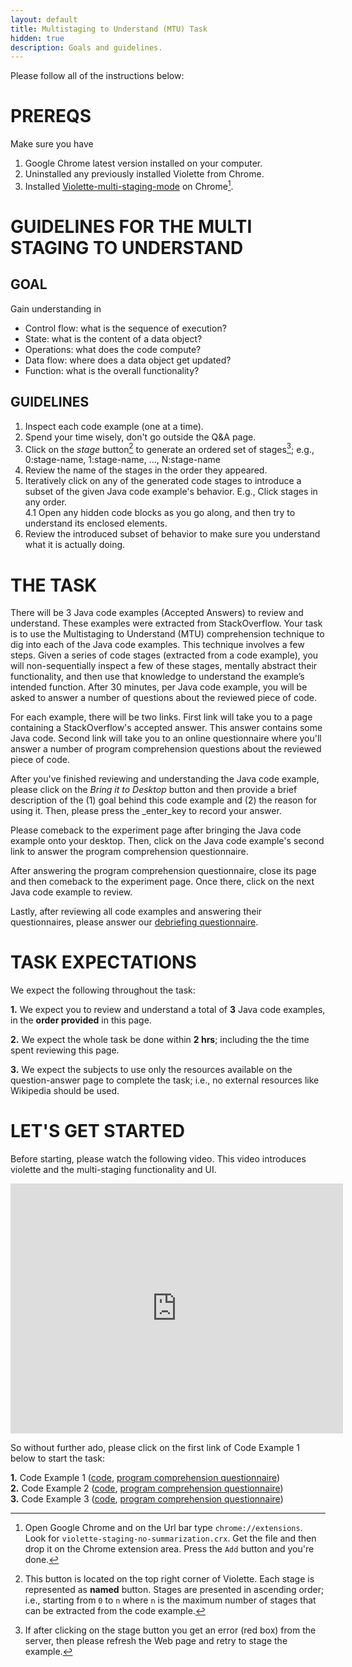 ```yaml
---
layout: default
title: Multistaging to Understand (MTU) Task
hidden: true
description: Goals and guidelines.
---
```


Please follow all of the instructions below:


# PREREQS

Make sure you have

1. Google Chrome latest version installed on your computer.
2. Uninstalled any previously installed Violette from Chrome.
3. Installed <a href="http://bit.ly/1IsfPG8" target="_blank">Violette-multi-staging-mode</a> on Chrome[^1].

# GUIDELINES FOR THE MULTI STAGING TO UNDERSTAND

## GOAL

Gain understanding in

* Control flow:   what is the sequence of execution?
* State:          what is the content of a data object?
* Operations:     what does the code compute?
* Data flow:      where does a data object get updated?
* Function:       what is the overall functionality?


## GUIDELINES

1. Inspect each code example (one at a time). 
2. Spend your time wisely, don't go outside the Q&A page.
3. Click on the *stage* button[^3] to generate an ordered set of stages[^4]; e.g., 0:stage-name, 1:stage-name, ..., N:stage-name 
4. Review the name of the stages in the order they appeared.    
5. Iteratively click on any of the generated code stages to introduce a subset of the given Java code example's behavior. E.g., Click stages in any order.    
     4.1 Open any hidden code blocks as you go along, and then try to understand its enclosed elements.    
6. Review the introduced subset of behavior to make sure you understand what it is actually doing.   


# THE TASK

There will be 3 Java code examples (Accepted Answers) to review and understand. 
These examples were extracted from StackOverflow. Your task is to use the 
Multistaging to Understand (MTU) comprehension technique to dig into each of the 
Java code examples. This technique involves a few steps. Given a series of code stages 
(extracted from a code example), you will non-sequentially inspect a few of these 
stages, mentally abstract their functionality, and then use that knowledge to understand 
the example’s intended function. After 30 minutes, per Java code example, you will be 
asked to answer a number of questions about the reviewed piece of code. 


For each example, there will be two links. First link will take you to a page 
containing a StackOverflow's accepted answer. This answer contains some Java code. 
Second link will take you to an online questionnaire where you'll answer a number 
of program comprehension questions about the reviewed piece of code.

After you've finished reviewing and understanding the Java code example, please
click on the _Bring it to Desktop_ button and then provide a brief description of the
(1) goal behind this code example and (2) the reason for using it. Then, please 
press the _enter_key to record your answer.

Please comeback to the experiment page after bringing the Java code example onto 
your desktop. Then, click on the Java code example's second link to answer the 
program comprehension questionnaire.

After answering the program comprehension questionnaire, close its page and then 
comeback to the experiment page. Once there, click on the next Java code example 
to review.

Lastly, after reviewing all code examples and answering their questionnaires, please answer 
our <a href="http://bit.ly/1KPyrlW" target="_blank">debriefing questionnaire</a>.


# TASK EXPECTATIONS

We expect the following throughout the task:

**1.** We expect you to review and understand a total of **3** Java code examples,
in the **order provided** in this page.

**2.** We expect the whole task be done within **2 hrs**; including the 
the time spent reviewing this page.

**3.** We expect the subjects to use only the resources available on the
question-answer page to complete the task; i.e., no external resources like
Wikipedia should be used.


# LET'S GET STARTED

Before starting, please watch the following video. This video introduces violette and
the multi-staging functionality and UI.

<iframe
     width="532"
     height="400"
     src="https://www.youtube.com/embed/wNBjNcqbDdI"
     frameborder="0"
     allowfullscreen="allowfullscreen"> </iframe>

<!-- <a href="https://www.youtube.com/watch?v=wNBjNcqbDdI" target="_blank">Multi staging Quicksort</a>-->

So without further ado, please click on the first link of Code Example 1 below to start the task:

**1.** Code Example 1 (<a href="http://bit.ly/1Mt3TEL" target="_blank">code</a>, <a href="http://bit.ly/1BLdRe4" target="_blank">program comprehension questionnaire</a>)     
**2.** Code Example 2 (<a href="http://bit.ly/1Kd9oYF" target="_blank">code</a>, <a href="http://bit.ly/1FV2Drr" target="_blank">program comprehension questionnaire</a>)    
**3.** Code Example 3 (<a href="http://bit.ly/1Kd9xeJ" target="_blank">code</a>, <a href="http://bit.ly/1KNTkhw" target="_blank">program comprehension questionnaire</a>)  


[^1]: Open Google Chrome and on the Url bar type `chrome://extensions`. Look for `violette-staging-no-summarization.crx`. Get the file and then drop it on the Chrome extension area. Press the `Add` button and you're done.

[^3]: This button is located on the top right corner of Violette. Each stage is represented as __named__ button. Stages are presented in ascending order; i.e., starting from `0` to `n` where `n` is the maximum number of stages that can be extracted from the code example.

[^4]: If after clicking on the stage button you get an error (red box) from the server, then please refresh the Web page and retry to stage the example.